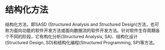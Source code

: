 # 结构化方法



结构化方法，即SASD (Structured Analysis and Structured Design)方法，也可称为面向功能的软件开发方法或面向数据流的软件开发方法。针对软件生存周期各个不同的阶段，它有构化分析(Structured Analysis, SA)、结构化设计(Structured Design, SD)和结构化编程(Structured Programming, SP)等方法。






